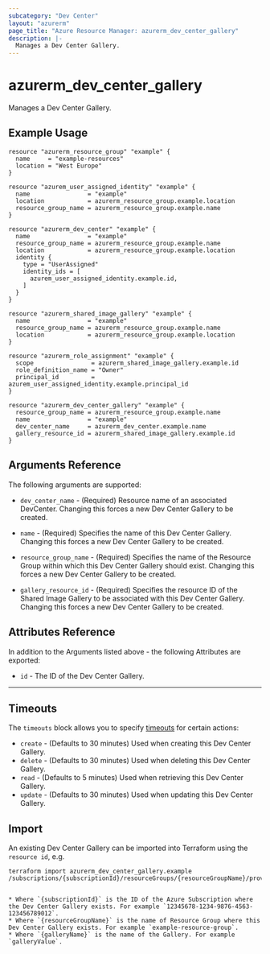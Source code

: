 ```yaml
---
subcategory: "Dev Center"
layout: "azurerm"
page_title: "Azure Resource Manager: azurerm_dev_center_gallery"
description: |-
  Manages a Dev Center Gallery.
---
```


# azurerm_dev_center_gallery

Manages a Dev Center Gallery.

## Example Usage

```hcl
resource "azurerm_resource_group" "example" {
  name     = "example-resources"
  location = "West Europe"
}

resource "azurem_user_assigned_identity" "example" {
  name                = "example"
  location            = azurerm_resource_group.example.location
  resource_group_name = azurerm_resource_group.example.name
}

resource "azurerm_dev_center" "example" {
  name                = "example"
  resource_group_name = azurerm_resource_group.example.name
  location            = azurerm_resource_group.example.location
  identity {
    type = "UserAssigned"
    identity_ids = [
      azurem_user_assigned_identity.example.id,
    ]
  }
}

resource "azurerm_shared_image_gallery" "example" {
  name                = "example"
  resource_group_name = azurerm_resource_group.example.name
  location            = azurerm_resource_group.example.location
}

resource "azurerm_role_assignment" "example" {
  scope                = azurerm_shared_image_gallery.example.id
  role_definition_name = "Owner"
  principal_id         = azurem_user_assigned_identity.example.principal_id
}

resource "azurerm_dev_center_gallery" "example" {
  resource_group_name = azurerm_resource_group.example.name
  name                = "example"
  dev_center_name     = azurerm_dev_center.example.name
  gallery_resource_id = azurerm_shared_image_gallery.example.id
}
```

## Arguments Reference

The following arguments are supported:

* `dev_center_name` - (Required) Resource name of an associated DevCenter. Changing this forces a new Dev Center Gallery to be created.

* `name` - (Required) Specifies the name of this Dev Center Gallery. Changing this forces a new Dev Center Gallery to be created.

* `resource_group_name` - (Required) Specifies the name of the Resource Group within which this Dev Center Gallery should exist. Changing this forces a new Dev Center Gallery to be created.

* `gallery_resource_id` - (Required) Specifies the resource ID of the Shared Image Gallery to be associated with this Dev Center Gallery. Changing this forces a new Dev Center Gallery to be created.

## Attributes Reference

In addition to the Arguments listed above - the following Attributes are exported:

* `id` - The ID of the Dev Center Gallery.

---


## Timeouts

The `timeouts` block allows you to specify [timeouts](https://www.terraform.io/docs/configuration/resources.html#timeouts) for certain actions:

* `create` - (Defaults to 30 minutes) Used when creating this Dev Center Gallery.
* `delete` - (Defaults to 30 minutes) Used when deleting this Dev Center Gallery.
* `read` - (Defaults to 5 minutes) Used when retrieving this Dev Center Gallery.
* `update` - (Defaults to 30 minutes) Used when updating this Dev Center Gallery.

## Import

An existing Dev Center Gallery can be imported into Terraform using the `resource id`, e.g.

```shell
terraform import azurerm_dev_center_gallery.example /subscriptions/{subscriptionId}/resourceGroups/{resourceGroupName}/providers/Microsoft.DevCenter/devcenters/{devcentersName}/galleries/{galleryName}
```
```

* Where `{subscriptionId}` is the ID of the Azure Subscription where the Dev Center Gallery exists. For example `12345678-1234-9876-4563-123456789012`.
* Where `{resourceGroupName}` is the name of Resource Group where this Dev Center Gallery exists. For example `example-resource-group`.
* Where `{galleryName}` is the name of the Gallery. For example `galleryValue`.
